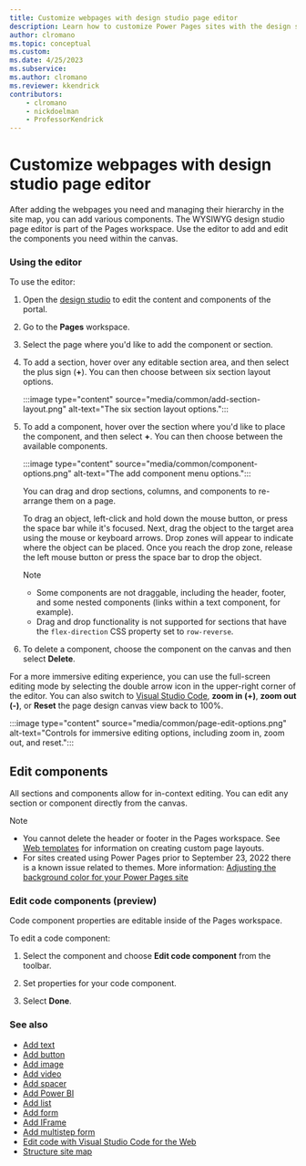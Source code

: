 ```yaml
---
title: Customize webpages with design studio page editor
description: Learn how to customize Power Pages sites with the design studio page editor.
author: clromano
ms.topic: conceptual
ms.custom: 
ms.date: 4/25/2023
ms.subservice:
ms.author: clromano 
ms.reviewer: kkendrick
contributors:
    - clromano
    - nickdoelman
    - ProfessorKendrick
---
```


# Customize webpages with design studio page editor

After adding the webpages you need and managing their hierarchy in the site map, you can add various components. The WYSIWYG design studio page editor is part of the Pages workspace. Use the editor to add and edit the components you need within the canvas.

### Using the editor

To use the editor:

1. Open the [design studio](use-design-studio.md) to edit the content and components of the portal.

1. Go to the **Pages** workspace.

1. Select the page where you'd like to add the component or section.

1. To add a section, hover over any editable section area, and then select the plus sign (**+**). You can then choose between six section layout options.

    :::image type="content" source="media/common/add-section-layout.png" alt-text="The six section layout options.":::

1. To add a component, hover over the section where you'd like to place the component, and then select **+**. You can then choose between the available components.  

    :::image type="content" source="media/common/component-options.png" alt-text="The add component menu options.":::
    
    You can drag and drop sections, columns, and components to re-arrange them on a page.

    To drag an object, left-click and hold down the mouse button, or press the space bar while it's focused. Next, drag the object to the target area using the mouse or keyboard arrows. Drop zones will appear to indicate where the object can be placed. Once you reach the drop zone, release the left mouse button or press the space bar to drop the object.
    
    >[!NOTE]
    > - Some components are not draggable, including the header, footer, and some nested components (links within a text component, for example). 
    > - Drag and drop functionality is not supported for sections that have the ```flex-direction``` CSS property set to ```row-reverse```.

1. To delete a component, choose the component on the canvas and then select **Delete**.

For a more immersive editing experience, you can use the full-screen editing mode by selecting the double arrow icon in the upper-right corner of the editor. You can also switch to [Visual Studio Code](../configure/visual-studio-code-editor.md), **zoom in (+)**,  **zoom out (-)**, or **Reset** the page design canvas view back to 100%.

:::image type="content" source="media/common/page-edit-options.png" alt-text="Controls for immersive editing options, including zoom in, zoom out, and reset.":::

## Edit components

All sections and components allow for in-context editing. You can edit any section or component directly from the canvas.

> [!NOTE]
> - You cannot delete the header or footer in the Pages workspace. See [Web templates](../configure/web-templates.md) for information on creating custom page layouts.
> - For sites created using Power Pages prior to September 23, 2022 there is a known issue related to themes. More information: [Adjusting the background color for your Power Pages site](../known-issues.md#adjusting-the-background-color-for-your-power-pages-site)

### Edit code components (preview)

Code component properties are editable inside of the Pages workspace.

To edit a code component:

1. Select the component and choose **Edit code component** from the toolbar.

1. Set properties for your code component.

1. Select **Done**.

### See also

- [Add text](add-text.md)
- [Add button](add-button.md)
- [Add image](add-image.md)
- [Add video](add-video.md)
- [Add spacer](add-spacer.md)
- [Add Power BI](add-power-bi.md)
- [Add list](add-list.md)
- [Add form](add-form.md)
- [Add IFrame](add-iframe.md)
- [Add multistep form](multistep-forms.md)
- [Edit code with Visual Studio Code for the Web](../configure/visual-studio-code-editor.md)
- [Structure site map](structure-site.md)
